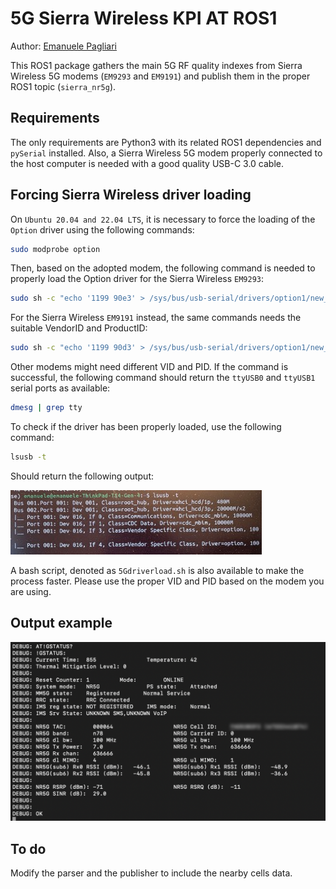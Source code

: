 # 5G Sierra Wireless KPI AT ROS1

 Author: [Emanuele Pagliari](https://github.com/Palia95)

 This ROS1 package gathers the main 5G RF quality indexes from Sierra Wireless 5G modems (`EM9293` and `EM9191`) and publish them in the proper ROS1 topic (`sierra_nr5g`).

## Requirements

 The only requirements are Python3 with its related ROS1 dependencies and `pySerial` installed. Also, a Sierra Wireless 5G modem properly connected to the host computer is needed with a good quality USB-C 3.0 cable.

## Forcing Sierra Wireless driver loading

 On `Ubuntu 20.04 and 22.04 LTS`, it is necessary to force the loading of the `Option` driver using the following commands:
```bash
sudo modprobe option
```
 Then, based on the adopted modem, the following command is needed to properly load the Option driver for the Sierra Wireless `EM9293`:
```bash
sudo sh -c "echo '1199 90e3' > /sys/bus/usb-serial/drivers/option1/new_id"
```
For the Sierra Wireless `EM9191` instead, the same commands needs the suitable VendorID and ProductID:
```bash
sudo sh -c "echo '1199 90d3' > /sys/bus/usb-serial/drivers/option1/new_id"
```
Other modems might need different VID and PID. If the command is successful, the following command should return the `ttyUSB0` and `ttyUSB1` serial ports as available:
```bash
dmesg | grep tty
```
To check if the driver has been properly loaded, use the following command:
```bash
lsusb -t
```
Should return the following output:

![Driver](img/driver.jpg)

A bash script, denoted as `5Gdriverload.sh` is also available to make the process faster. Please use the proper VID and PID based on the modem you are using.

## Output example

![NR5G](img/output.png)

## To do

Modify the parser and the publisher to include the nearby cells data.
